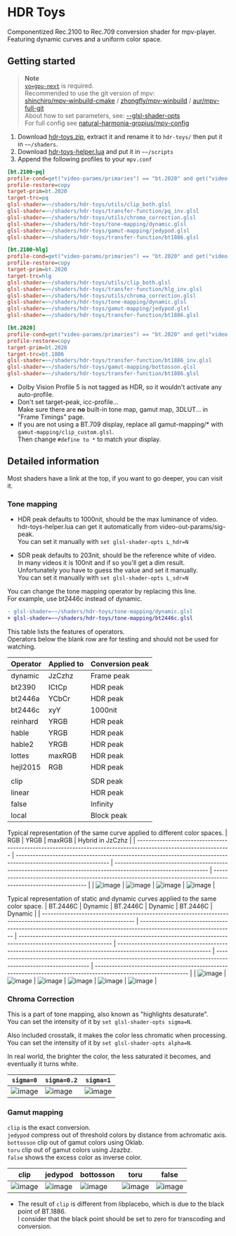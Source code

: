 # HDR Toys

Componentized Rec.2100 to Rec.709 conversion shader for mpv-player.  
Featuring dynamic curves and a uniform color space.

## Getting started

> **Note**  
> [`vo=gpu-next`](https://mpv.io/manual/master/#video-output-drivers-gpu-next) is required.  
> Recommended to use the git version of mpv:  
> [shinchiro/mpv-winbuild-cmake](https://github.com/shinchiro/mpv-winbuild-cmake/releases) / [zhongfly/mpv-winbuild](https://github.com/zhongfly/mpv-winbuild/releases) / [aur/mpv-full-git](https://aur.archlinux.org/packages/mpv-full-git)  
> About how to set parameters, see: [--glsl-shader-opts](https://mpv.io/manual/master/#options-glsl-shader-opts)  
> For full config see [natural-harmonia-gropius/mpv-config](https://github.com/natural-harmonia-gropius/mpv-config)

1. Download [hdr-toys.zip](https://github.com/natural-harmonia-gropius/hdr-toys/archive/refs/heads/master.zip), extract it and rename it to `hdr-toys/` then put it in `~~/shaders`.
2. Download [hdr-toys-helper.lua](https://github.com/natural-harmonia-gropius/mpv-config/blob/master/portable_config/scripts/hdr-toys-helper.lua) and put it in `~~/scripts`
3. Append the following profiles to your `mpv.conf`

```ini
[bt.2100-pq]
profile-cond=get("video-params/primaries") == "bt.2020" and get("video-params/gamma") == "pq"
profile-restore=copy
target-prim=bt.2020
target-trc=pq
glsl-shader=~~/shaders/hdr-toys/utils/clip_both.glsl
glsl-shader=~~/shaders/hdr-toys/transfer-function/pq_inv.glsl
glsl-shader=~~/shaders/hdr-toys/utils/chroma_correction.glsl
glsl-shader=~~/shaders/hdr-toys/tone-mapping/dynamic.glsl
glsl-shader=~~/shaders/hdr-toys/gamut-mapping/jedypod.glsl
glsl-shader=~~/shaders/hdr-toys/transfer-function/bt1886.glsl

[bt.2100-hlg]
profile-cond=get("video-params/primaries") == "bt.2020" and get("video-params/gamma") == "hlg"
profile-restore=copy
target-prim=bt.2020
target-trc=hlg
glsl-shader=~~/shaders/hdr-toys/utils/clip_both.glsl
glsl-shader=~~/shaders/hdr-toys/transfer-function/hlg_inv.glsl
glsl-shader=~~/shaders/hdr-toys/utils/chroma_correction.glsl
glsl-shader=~~/shaders/hdr-toys/tone-mapping/dynamic.glsl
glsl-shader=~~/shaders/hdr-toys/gamut-mapping/jedypod.glsl
glsl-shader=~~/shaders/hdr-toys/transfer-function/bt1886.glsl

[bt.2020]
profile-cond=get("video-params/primaries") == "bt.2020" and get("video-params/gamma") == "bt.1886"
profile-restore=copy
target-prim=bt.2020
target-trc=bt.1886
glsl-shader=~~/shaders/hdr-toys/transfer-function/bt1886_inv.glsl
glsl-shader=~~/shaders/hdr-toys/gamut-mapping/bottosson.glsl
glsl-shader=~~/shaders/hdr-toys/transfer-function/bt1886.glsl
```

- Dolby Vision Profile 5 is not tagged as HDR, so it wouldn't activate any auto-profile.
- Don't set target-peak, icc-profile...  
  Make sure there are **no** built-in tone map, gamut map, 3DLUT... in "Frame Timings" page.
- If you are not using a BT.709 display, replace all gamut-mapping/\* with `gamut-mapping/clip_custom.glsl`.  
  Then change `#define to *` to match your display.

## Detailed information

Most shaders have a link at the top, if you want to go deeper, you can visit it.

### Tone mapping

- HDR peak defaults to 1000nit, should be the max luminance of video.  
  hdr-toys-helper.lua can get it automatically from video-out-params/sig-peak.  
  You can set it manually with `set glsl-shader-opts L_hdr=N`

- SDR peak defaults to 203nit, should be the reference white of video.  
  In many videos it is 100nit and if so you'll get a dim result.  
  Unfortunately you have to guess the value and set it manually.  
  You can set it manually with `set glsl-shader-opts L_sdr=N`

You can change the tone mapping operator by replacing this line.  
For example, use bt2446c instead of dynamic.

```diff
- glsl-shader=~~/shaders/hdr-toys/tone-mapping/dynamic.glsl
+ glsl-shader=~~/shaders/hdr-toys/tone-mapping/bt2446c.glsl
```

This table lists the features of operators.  
Operators below the blank row are for testing and should not be used for watching.

| Operator | Applied to | Conversion peak |
| -------- | ---------- | --------------- |
| dynamic  | JzCzhz     | Frame peak      |
| bt2390   | ICtCp      | HDR peak        |
| bt2446a  | YCbCr      | HDR peak        |
| bt2446c  | xyY        | 1000nit         |
| reinhard | YRGB       | HDR peak        |
| hable    | YRGB       | HDR peak        |
| hable2   | YRGB       | HDR peak        |
| lottes   | maxRGB     | HDR peak        |
| hejl2015 | RGB        | HDR peak        |
|          |            |                 |
| clip     |            | SDR peak        |
| linear   |            | HDR peak        |
| false    |            | Infinity        |
| local    |            | Block peak      |

Typical representation of the same curve applied to different color spaces.
| RGB | YRGB | maxRGB | Hybrid in JzCzhz |
| --------------------------------------------------------------------------------------------------------------- | --------------------------------------------------------------------------------------------------------------- | --------------------------------------------------------------------------------------------------------------- | --------------------------------------------------------------------------------------------------------------- |
| ![image](https://user-images.githubusercontent.com/50797982/216764535-6bd0b74e-9b60-4743-9b25-dc7988fd0a8a.png) | ![image](https://user-images.githubusercontent.com/50797982/216764516-0cce4ddc-a414-47f1-9d9e-0b10aacee78b.png) | ![image](https://user-images.githubusercontent.com/50797982/216764500-24bf11c5-a480-44a5-99c7-853ebaa63744.png) | ![image](https://user-images.githubusercontent.com/50797982/216764489-0fe2cff9-cbb9-4f81-a9de-de3b333a5860.png) |

Typical representation of static and dynamic curves applied to the same color space.
| BT.2446C | Dynamic | BT.2446C | Dynamic | BT.2446C | Dynamic |
| --------------------------------------------------------------------------------------------------------------- | --------------------------------------------------------------------------------------------------------------- | --------------------------------------------------------------------------------------------------------------- | --------------------------------------------------------------------------------------------------------------- | --------------------------------------------------------------------------------------------------------------- | --------------------------------------------------------------------------------------------------------------- |
| ![image](https://user-images.githubusercontent.com/50797982/216832251-abf05c55-bc97-48e4-97c8-a9b06240f235.png) | ![image](https://user-images.githubusercontent.com/50797982/216832261-93d7dcd4-7588-4086-a4dd-fb48d29c0ade.png) | ![image](https://user-images.githubusercontent.com/50797982/216901529-fa175d65-1fc8-4efe-a5e3-df7d63b4c800.png) | ![image](https://user-images.githubusercontent.com/50797982/216901584-93ffdbae-4f70-4b81-a978-d0fe69e06a39.png) | ![image](https://user-images.githubusercontent.com/50797982/216832312-9a3e1a9f-2dd0-4b28-abd0-b09b5aa45399.png) | ![image](https://user-images.githubusercontent.com/50797982/216832291-fbee6755-b028-4ede-a330-bccf0904a5b3.png) |

### Chroma Correction

This is a part of tone mapping, also known as "highlights desaturate".  
You can set the intensity of it by `set glsl-shader-opts sigma=N`.

Also included crosstalk, it makes the color less chromatic when processing.  
You can set the intensity of it by `set glsl-shader-opts alpha=N`.

In real world, the brighter the color, the less saturated it becomes, and eventually it turns white.

| `sigma=0`                                                                                                       | `sigma=0.2`                                                                                                     | `sigma=1`                                                                                                       |
| --------------------------------------------------------------------------------------------------------------- | --------------------------------------------------------------------------------------------------------------- | --------------------------------------------------------------------------------------------------------------- |
| ![image](https://user-images.githubusercontent.com/50797982/216247628-8647c010-ff70-488c-bc40-1d57612d1d9f.png) | ![image](https://user-images.githubusercontent.com/50797982/216247654-fc3066a1-098b-4f81-b4c5-a9c8eb6720cd.png) | ![image](https://user-images.githubusercontent.com/50797982/216247675-71c50982-2061-49b1-93b7-87ebe85951d6.png) |

### Gamut mapping

`clip` is the exact conversion.  
`jedypod` compress out of threshold colors by distance from achromatic axis.  
`bottosson` clip out of gamut colors using Oklab.  
`toru` clip out of gamut colors using Jzazbz.  
`false` shows the excess color as inverse color.

| clip                                                                                                                | jedypod                                                                                                             | bottosson                                                                                                           | toru                                                                                                                | false                                                                                                               |
| ------------------------------------------------------------------------------------------------------------------- | ------------------------------------------------------------------------------------------------------------------- | ------------------------------------------------------------------------------------------------------------------- | ------------------------------------------------------------------------------------------------------------------- | ------------------------------------------------------------------------------------------------------------------- |
| ![image](https://github.com/natural-harmonia-gropius/hdr-toys/assets/50797982/97b35003-2dd4-4580-bfc7-42cae717ce65) | ![image](https://github.com/natural-harmonia-gropius/hdr-toys/assets/50797982/7ea94066-9d8a-49c4-b9b2-04abb1d8e999) | ![image](https://github.com/natural-harmonia-gropius/hdr-toys/assets/50797982/a117abf4-92d4-4819-aacb-dcb4295e86ea) | ![image](https://github.com/natural-harmonia-gropius/hdr-toys/assets/50797982/52f725b4-4da6-43df-a0bd-35313fbfaa5d) | ![image](https://github.com/natural-harmonia-gropius/hdr-toys/assets/50797982/3bc8c434-3444-4011-b1c9-7aa48772e3a4) |

- The result of `clip` is different from libplacebo, which is due to the black point of BT.1886.  
  I consider that the black point should be set to zero for transcoding and conversion.
